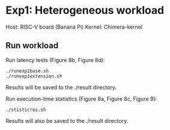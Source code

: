 # Exp1: Heterogeneous workload

Host: RISC-V board (Banana Pi)
Kernel: Chimera-kernel

## Run workload

Run latency tests (Figure 8b, Figure 8d):

```
./runexp1base.sh
./runexp1extension.sh
```

Results will be saved to the ./result directory.

Run execution-time statistics (Figure 8a, Figure 8c, Figure 9):

```
./stisticres.sh
```

Results will also be saved to the ./result directory.
